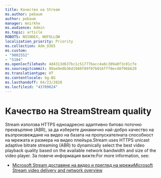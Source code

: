 ```yaml
---
title: Качество на Stream
ms.author: pebaum
author: pebaum
manager: mnirkhe
ms.audience: Admin
ms.topic: article
ROBOTS: NOINDEX, NOFOLLOW
localization_priority: Priority
ms.collection: Adm_O365
ms.custom:
- "9002552"
- "5104"
ms.openlocfilehash: 4d4313d637bc1c51777bacc4a6c309a0f3c01cfe
ms.sourcegitcommit: 89ae9e8b36d1980f89f07b016fff0ec48f96b620
ms.translationtype: HT
ms.contentlocale: bg-BG
ms.lasthandoff: 04/23/2020
ms.locfileid: "43789624"
---
```

# <a name="stream-quality"></a><span data-ttu-id="4f28a-102">Качество на Stream</span><span class="sxs-lookup"><span data-stu-id="4f28a-102">Stream quality</span></span>

<span data-ttu-id="4f28a-103">Stream използва HTTPS едноадресно адаптивно битово поточно прехвърляне (ABR), за да изберете динамично най-добро качество на възпроизвеждане на видео на базата на пропускателната способност на мрежата и размера на видео плейъра.</span><span class="sxs-lookup"><span data-stu-id="4f28a-103">Stream uses HTTPS unicast adaptive bitrate streaming (ABR) to dynamically select the best video playback quality based on the available network bandwidth and size of the video player.</span></span> <span data-ttu-id="4f28a-104">За повече информация вижте:</span><span class="sxs-lookup"><span data-stu-id="4f28a-104">For more information, see:</span></span>

- [<span data-ttu-id="4f28a-105">Microsoft Stream доставяне на видео и преглед на мрежи</span><span class="sxs-lookup"><span data-stu-id="4f28a-105">Microsoft Stream video delivery and network overview</span></span>](https://docs.microsoft.com/stream/network-overview)
